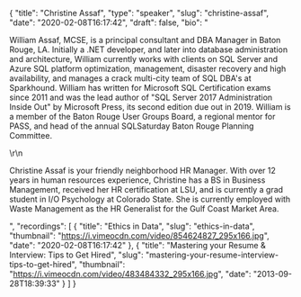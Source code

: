 {
  "title": "Christine Assaf",
  "type": "speaker",
  "slug": "christine-assaf",
  "date": "2020-02-08T16:17:42",
  "draft": false,
  "bio": "<p>William Assaf, MCSE, is a principal consultant and DBA Manager in Baton Rouge, LA. Initially a .NET developer, and later into database administration and architecture, William currently works with clients on SQL Server and Azure SQL platform optimization, management, disaster recovery and high availability, and manages a crack multi-city team of SQL DBA's at Sparkhound. William has written for Microsoft SQL Certification exams since 2011 and was the lead author of \"SQL Server 2017 Administration Inside Out\" by Microsoft Press, its second edition due out in 2019. William is a member of the Baton Rouge User Groups Board, a regional mentor for PASS, and head of the annual SQLSaturday Baton Rouge Planning Committee.</p>\r\n<p>Christine Assaf is your friendly neighborhood HR Manager. With over 12 years in human resources experience, Christine has a BS in Business Management, received her HR certification at LSU, and is currently a grad student in I/O Psychology at Colorado State. She is currently employed with Waste Management as the HR Generalist for the Gulf Coast Market Area.</p>",
  "recordings": [
    {
      "title": "Ethics in Data",
      "slug": "ethics-in-data",
      "thumbnail": "https://i.vimeocdn.com/video/854624827_295x166.jpg",
      "date": "2020-02-08T16:17:42"
    },
    {
      "title": "Mastering your Resume & Interview: Tips to Get Hired",
      "slug": "mastering-your-resume-interview-tips-to-get-hired",
      "thumbnail": "https://i.vimeocdn.com/video/483484332_295x166.jpg",
      "date": "2013-09-28T18:39:33"
    }
  ]
}